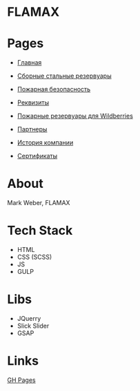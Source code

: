 # FLAMAX

# Pages

* [Главная](https://melentq.github.io/flamaks-constantin/index.html)
* [Сборные стальные резервуары](https://melentq.github.io/flamaks-constantin/accumulator-tanks.html)
* [Пожарная безопасность](https://melentq.github.io/flamaks-constantin/fire-prevention.html)

* [Реквизиты](https://melentq.github.io/flamaks-constantin/requisites.html)
* [Пожарные резервуары для Wildberries](https://melentq.github.io/flamaks-constantin/project.html)
* [Партнеры](https://melentq.github.io/flamaks-constantin/partners.html)
* [История компании](https://melentq.github.io/flamaks-constantin/history.html)
* [Сертификаты](https://melentq.github.io/flamaks-constantin/certificates.html)

# About

Mark Weber, FLAMAX

# Tech Stack

* HTML
* CSS (SCSS)
* JS
* GULP

# Libs

* JQuerry
* Slick Slider
* GSAP

# Links

[GH Pages](https://melentq.github.io/flamaks-constantin/index.html)
